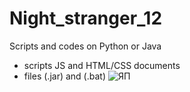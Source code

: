 # Night_stranger_12
Scripts and codes on Python or Java
+ scripts JS and HTML/CSS documents
+ files (.jar) and (.bat)
![ЯП](https://cs11.pikabu.ru/post_img/2019/08/23/8/1566565364188481633.jpg)
